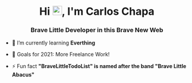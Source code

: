 <h1 align="center">Hi <img src="https://media.giphy.com/media/hvRJCLFzcasrR4ia7z/giphy.gif" width="25px">, I'm Carlos Chapa</h1>

<h3 align="center">Brave Little Developer in this Brave New Web</h3>

- 🌱 I’m currently learning **Everthing**

- 🥅 Goals for 2021: More Freelance Work!

- ⚡ Fun fact **"BraveLittleTodoList" is named after the band "Brave Little Abacus"**



<!--[![ReadMe Card](https://github-readme-stats.vercel.app/api/pin/?username=BraveLittleTodoList&repo=BraveLittleCovidTracker)](https://github.com/BraveLittleTodoList/BraveLittleCovidTracker) -->


